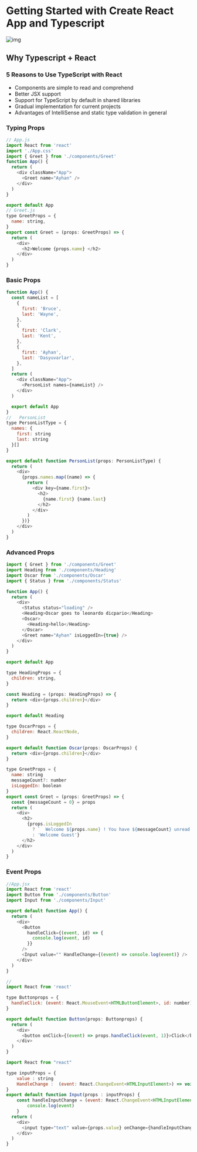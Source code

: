 # Getting Started with Create React App and Typescript

![img](https://i.ytimg.com/vi/jex--OwVycc/maxresdefault.jpg)

## Why Typescript + React

### 5 Reasons to Use TypeScript with React

- Components are simple to read and comprehend
- Better JSX support
- Support for TypeScript by default in shared libraries
- Gradual implementation for current projects
- Advantages of IntelliSense and static type validation in general

### Typing Props

```js
// App.js
import React from 'react'
import './App.css'
import { Greet } from './components/Greet'
function App() {
  return (
    <div className="App">
      <Greet name="Ayhan" />
    </div>
  )
}

export default App
// Greet.js
type GreetProps = {
  name: string,
}
export const Greet = (props: GreetProps) => {
  return (
    <div>
      <h2>Welcome {props.name} </h2>
    </div>
  )
}
```

### Basic Props

```js
function App() {
  const nameList = [
    {
      first: 'Bruce',
      last: 'Wayne',
    },
    {
      first: 'Clark',
      last: 'Kent',
    },
    {
      first: 'Ayhan',
      last: 'Dasyuvarlar',
    },
  ]
  return (
    <div className="App">
      <PersonList names={nameList} />
    </div>
  )

  export default App
}
//   PersonList
type PersonListType = {
  names: {
    first: string
    last: string
  }[]
}

export default function PersonList(props: PersonListType) {
  return (
    <div>
      {props.names.map((name) => {
        return (
          <div key={name.first}>
            <h2>
              {name.first} {name.last}
            </h2>
          </div>
        )
      })}
    </div>
  )
}

```

### Advanced Props

```js
import { Greet } from './components/Greet'
import Heading from './components/Heading'
import Oscar from './components/Oscar'
import { Status } from './components/Status'

function App() {
  return (
    <div>
      <Status status="loading" />
      <Heading>Oscar goes to leonardo dicpario</Heading>
      <Oscar>
        <Heading>hello</Heading>
      </Oscar>
      <Greet name="Ayhan" isLoggedIn={true} />
    </div>
  )
}

export default App
```

```js
type HeadingProps = {
  children: string,
}

const Heading = (props: HeadingProps) => {
  return <div>{props.children}</div>
}

export default Heading
```

```js
type OscarProps = {
  children: React.ReactNode,
}

export default function Oscar(props: OscarProps) {
  return <div>{props.children}</div>
}
```

```js
type GreetProps = {
  name: string
  messageCount?: number
  isLoggedIn: boolean
}
export const Greet = (props: GreetProps) => {
  const {messageCount = 0} = props
  return (
    <div>
      <h2>
        {props.isLoggedIn
          ? `  Welcome ${props.name} ! You have ${messageCount} unread messages`
          : 'Welcome Guest'}
      </h2>
    </div>
  )
}

```

### Event Props

```js
//App.jsx
import React from 'react'
import Button from './components/Button'
import Input from './components/Input'

export default function App() {
  return (
    <div>
      <Button
        handleClick={(event, id) => {
          console.log(event, id)
        }}
      />
      <Input value="" HandleChange={(event) => console.log(event)} />
    </div>
  )
}
```

```js
//
import React from 'react'

type Buttonprops = {
  handleClick: (event: React.MouseEvent<HTMLButtonElement>, id: number) => void,
}

export default function Button(props: Buttonprops) {
  return (
    <div>
      <button onClick={(event) => props.handleClick(event, 1)}>Click</button>
    </div>
  )
}
```

```js
import React from "react"

type inputProps = {
    value : string
    HandleChange :  (event: React.ChangeEvent<HTMLInputElement>) => void
}
export default function Input(props : inputProps) {
    const handleInputChange = (event: React.ChangeEvent<HTMLInputElement>) => {
        console.log(event)
    }
  return (
    <div>
      <input type="text" value={props.value} onChange={handleInputChange}/>
    </div>
  )
}
```
